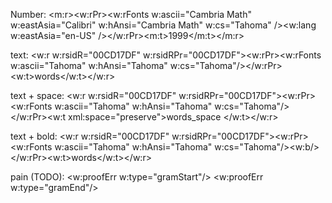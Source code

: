 Number:
<m:r><w:rPr><w:rFonts w:ascii="Cambria Math" w:eastAsia="Calibri" w:hAnsi="Cambria Math" w:cs="Tahoma" /><w:lang w:eastAsia="en-US" /></w:rPr><m:t>1999</m:t></m:r>

text:
<w:r w:rsidR="00CD17DF" w:rsidRPr="00CD17DF"><w:rPr><w:rFonts w:ascii="Tahoma" w:hAnsi="Tahoma" w:cs="Tahoma"/></w:rPr><w:t>words</w:t></w:r>

text + space:
<w:r w:rsidR="00CD17DF" w:rsidRPr="00CD17DF"><w:rPr><w:rFonts w:ascii="Tahoma" w:hAnsi="Tahoma" w:cs="Tahoma"/></w:rPr><w:t xml:space="preserve">words_space </w:t></w:r>

text + bold:
<w:r w:rsidR="00CD17DF" w:rsidRPr="00CD17DF"><w:rPr><w:rFonts w:ascii="Tahoma" w:hAnsi="Tahoma" w:cs="Tahoma"/><w:b/></w:rPr><w:t>words</w:t></w:r>

pain (TODO):
<w:proofErr w:type="gramStart"/>
<w:proofErr w:type="gramEnd"/>